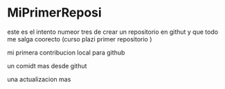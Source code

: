 # MiPrimerReposi

este es el intento numeor tres de crear un repositorio en githut y que todo me salga coorecto (curso plazi primer repositorio )

mi primera contribucion local para github

un comidt mas desde githut

una actualizacion mas

